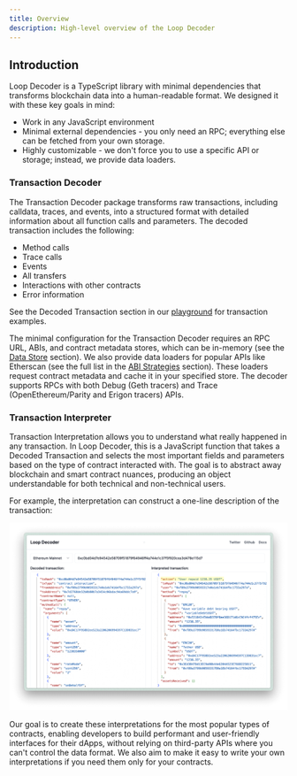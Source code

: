 ```yaml
---
title: Overview
description: High-level overview of the Loop Decoder
---
```


## Introduction

Loop Decoder is a TypeScript library with minimal dependencies that transforms blockchain data into a human-readable format. We designed it with these key goals in mind:

- Work in any JavaScript environment
- Minimal external dependencies - you only need an RPC; everything else can be fetched from your own storage.
- Highly customizable - we don't force you to use a specific API or storage; instead, we provide data loaders.

### Transaction Decoder

The Transaction Decoder package transforms raw transactions, including calldata, traces, and events, into a structured format with detailed information about all function calls and parameters. The decoded transaction includes the following:

- Method calls
- Trace calls
- Events
- All transfers
- Interactions with other contracts
- Error information

See the Decoded Transaction section in our [playground](https://loop-decoder-web.vercel.app/) for transaction examples.

The minimal configuration for the Transaction Decoder requires an RPC URL, ABIs, and contract metadata stores, which can be in-memory (see the [Data Store](/reference/data-store/) section). We also provide data loaders for popular APIs like Etherscan (see the full list in the [ABI Strategies](/reference/data-loaders/) section). These loaders request contract metadata and cache it in your specified store. The decoder supports RPCs with both Debug (Geth tracers) and Trace (OpenEthereum/Parity and Erigon tracers) APIs.

### Transaction Interpreter

Transaction Interpretation allows you to understand what really happened in any transaction. In Loop Decoder, this is a JavaScript function that takes a Decoded Transaction and selects the most important fields and parameters based on the type of contract interacted with. The goal is to abstract away blockchain and smart contract nuances, producing an object understandable for both technical and non-technical users.

For example, the interpretation can construct a one-line description of the transaction:

![Interpretation result](../../../assets/interpretation.png)

Our goal is to create these interpretations for the most popular types of contracts, enabling developers to build performant and user-friendly interfaces for their dApps, without relying on third-party APIs where you can't control the data format. We also aim to make it easy to write your own interpretations if you need them only for your contracts.
